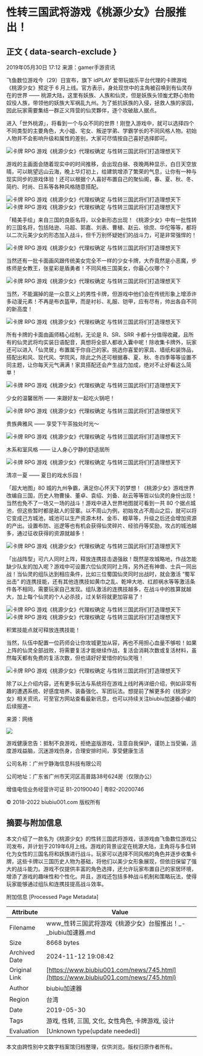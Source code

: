 # 性转三国武将游戏《桃源少女》台服推出！

## 正文 { data-search-exclude }


2019年05月30日 17:12 来源：gamer手游资讯

飞鱼数位游戏今（29）日宣布，旗下 idPLAY 爱带玩娱乐平台代理的卡牌游戏《桃源少女》预定于 6 月上线。官方表示，身处现世中的主角被召唤到有仙灵存在的世界 —— 桃源大陆，这里有妖族、人族和仙灵，但是妖族头领蚩尤野心勃勃奴役人族，带领他的妖族大军祸乱九州。为了抵抗妖族的入侵，拯救人族的家园，因此玩家需要集结一群正义阵营的仙灵夥伴，逐个攻破敌人据点。

进入「世外桃源」，将看到一个与众不同的世界！刚登入游戏中，就可以选择四个不同类型的主要角色，大小姐、宅女、叛逆学弟、学霸学长的不同风格人物。初始人物并不会影响升级和属性的差别，大家可尽情按自己喜好选择即可。

![卡牌 RPG 游戏《桃源少女》代理权确定 与性转三国武将们打造理想天下](https://cdn.biubiu001.com/p/ping/14026/img/ee7f645e0454ceffb34786af2544eb78.jpg?x-oss-process=image/resize,w_1280/format,webp/quality,Q_90)

游戏的主画面会随着现实中的时间推移，会出现白昼、夜晚两种显示，白日天空放晴，可以眺望远山云海，晚上华灯初上，给建筑增添了繁荣的气息，让你有一种与现实同步的游戏体验！还可以根据个人喜好布置自己的聚仙阁，春、夏、秋、冬、简约、时尚、日系等各种风格随意搭配。

![卡牌 RPG 游戏《桃源少女》代理权确定 与性转三国武将们打造理想天下](https://cdn.biubiu001.com/p/ping/14026/img/b91822822a60074616e5f3093d2c1f42.jpg?x-oss-process=image/resize,w_1280/format,webp/quality,Q_90)![卡牌 RPG 游戏《桃源少女》代理权确定 与性转三国武将们打造理想天下](https://cdn.biubiu001.com/p/ping/14026/img/d638250e2f4a9e85163579f1057229e8.jpg?x-oss-process=image/resize,w_1280/format,webp/quality,Q_90)

「精美手绘」来自三国的良臣名将，以全新形态出现！《桃源少女》中有一批性转的三国名将，包括陆逊、马超、郭嘉、刘表、曹植、赵云、徐庶、华佗等等，都将以二次元美少女的形态加入战斗，但千万别怀疑她们的战斗力，可是非常强悍的！

![卡牌 RPG 游戏《桃源少女》代理权确定 与性转三国武将们打造理想天下](https://cdn.biubiu001.com/p/ping/14026/img/c9e4f6e73fc41fe694988b043aaffc9b.jpg?x-oss-process=image/resize,w_1280/format,webp/quality,Q_90)

当然还有一批卡面画风跟传统美女完全不一样的少女卡牌，大乔竟然是小恶魔，步练师是女教王，张星彩是盾勇者！不同风格三国美女，你最心仪哪个？

![卡牌 RPG 游戏《桃源少女》代理权确定 与性转三国武将们打造理想天下](https://cdn.biubiu001.com/p/ping/14026/img/2856ea503fa2594ac9cf08c271e9d84a.jpg?x-oss-process=image/resize,w_1280/format,webp/quality,Q_90)

当然，不能漏掉的是一众意义上的男性卡牌，但游戏中他们会在传统形象上增添许多动漫元素！不再是布衣盔甲，而是衬衫、礼服、铠甲，应有尽有，帅出各自不同的新高度！

![卡牌 RPG 游戏《桃源少女》代理权确定 与性转三国武将们打造理想天下](https://cdn.biubiu001.com/p/ping/14026/img/1665fd035028c5d2e9f58e2684574af5.jpg?x-oss-process=image/resize,w_1280/format,webp/quality,Q_90)

所有卡牌的卡面由画师精心绘制，无论是 R、SR、SRR 卡都十分值得收藏，且所有的仙灵武将均实装日语配音，真想将全部人都收入囊中呢！除收集卡牌外，玩家还可以进入「仙灵居」布置属于你自己的家。挑选你喜爱的家具、墙纸和装饰品，搭配出和风、现代风、学院风，除此之外还可根据春、夏、秋、冬四季等等设置不同主题，让你每天元气满满！家具搭配还会产生战力加成，绝对不止好看这么简单！

![卡牌 RPG 游戏《桃源少女》代理权确定 与性转三国武将们打造理想天下](https://cdn.biubiu001.com/p/ping/14026/img/821c33f4bf68ed569b58a556ad8f5526.jpg?x-oss-process=image/resize,w_1280/format,webp/quality,Q_90)

少女的温馨居所 —— 来跟好友一起吃火锅吧！

![卡牌 RPG 游戏《桃源少女》代理权确定 与性转三国武将们打造理想天下](https://cdn.biubiu001.com/p/ping/14026/img/3e4afd3397f4b8c1927b4094842cad3e.jpg?x-oss-process=image/resize,w_1280/format,webp/quality,Q_90)

贵族典雅风 —— 享受下午茶独处时光～

![卡牌 RPG 游戏《桃源少女》代理权确定 与性转三国武将们打造理想天下](https://cdn.biubiu001.com/p/ping/14026/img/583b0c64fc71bd4f5f78a96fd56c615a.jpg?x-oss-process=image/resize,w_1280/format,webp/quality,Q_90)

木系和室风格 —— 让人身心宁静的舒适居所

![卡牌 RPG 游戏《桃源少女》代理权确定 与性转三国武将们打造理想天下](https://cdn.biubiu001.com/p/ping/14026/img/0b29f88d9e217ebb2fd21c933adfd114.jpg?x-oss-process=image/resize,w_1280/format,webp/quality,Q_90)

清凉一夏 —— 夏日的戏水乐园！

「超大地图」80 城的九州争霸，满足你心怀天下的梦想！《桃源少女》游戏世界改编自三国，历史人物曹操、董卓、袁绍、刘备、赵云等等皆以仙灵的身份出现！当然也免不了一场又一场的战斗！游戏中进入世界地图就可看到一共 80 个据点城池，但这些暂时都是敌人的营寨。以不周山为例，初始攻占不周山之后，就可以将它变成己方城池，城池可以生产资源木材、金币、粮草等，升级之后还会增加资源的产出。设置布防、巡逻等也有机会获得仙灵碎片、经验丹等奖励，攻占的城池越多，通过征收获得的资源就越多！

![卡牌 RPG 游戏《桃源少女》代理权确定 与性转三国武将们打造理想天下](https://cdn.biubiu001.com/p/ping/14026/img/76680379209c2428637562e911e41c53.jpg?x-oss-process=image/resize,w_1280/format,webp/quality,Q_90)

「出战阵型」可六人同时上阵，释放连携技击退强敌！既然是攻城略地，作战怎能缺少队友的加入呢？游戏中可设置六位仙灵同时上阵，另外还有神兽、士兵一同出战！当仙灵的组队达到相应条件，比如三位蜀国仙灵同时出战时，就会激活 “蜀军出击” 的连携技能，还有其他连携技如黄巾之乱、乾坤大地、红颜祸水等等激活条件各不相同，需要玩家自己发现。组队激活的连携技越多，在战斗中的胜算就越大，加上每个仙灵的个人必杀技，过关斩将就更加容易了！

![卡牌 RPG 游戏《桃源少女》代理权确定 与性转三国武将们打造理想天下](https://cdn.biubiu001.com/p/ping/14026/img/24aaf599198ff0a05aae5929bfcd162d.jpg?x-oss-process=image/resize,w_1280/format,webp/quality,Q_90)![卡牌 RPG 游戏《桃源少女》代理权确定 与性转三国武将们打造理想天下](https://cdn.biubiu001.com/p/ping/14026/img/b1b5ac43b32641c5192eff31ee3a0f18.jpg?x-oss-process=image/resize,w_1280/format,webp/quality,Q_90)

积累技能点就可释放连携技能！

当然，队伍中配置一位药师会让你攻城更加从容，再也不用担心血量不够啦！如果上阵的仙灵全部战败，将需要复活才能继续作战，复活会消耗次数或复活材料，虽然每天都有免费的复活次数，但也请好好爱惜你的仙灵哦！

![卡牌 RPG 游戏《桃源少女》代理权确定 与性转三国武将们打造理想天下](https://cdn.biubiu001.com/p/ping/14026/img/7adc64349d85204bcef8fed44a8175f1.jpg?x-oss-process=image/resize,w_1280/format,webp/quality,Q_90)

除了以上介绍内容，还有更多玩法与系统将在游戏上线时再详细介绍，例如非常有趣的遭遇系统、好感度培养、装备强化、军团玩法。想提前了解更多的《桃源少女》相关资讯，可至官方网站查看最新讯息，也可以持续关注biubiu加速器小编的后续报道~

来源：网络

![](https://res.biubiu001.com/web/www/img/header_biubiu_logo.3f871d8e.png)

游戏健康忠告：抵制不良游戏，拒绝盗版游戏，注意自我保护，谨防上当受骗，适度游戏益脑，沉迷游戏伤身，合理安排时间，享受健康生活

公司名称：广州宁静海信息科技有限公司

公司地址：广东省广州市天河区高普路38号624房（仅限办公）

增值电信业务经营许可证 B1-20190040 | 粤B2-20200746

© 2018-2022 biubiu001.com 版权所有

## 摘要与附加信息

<!-- tcd_abstract -->
本文介绍了一款名为《桃源少女》的性转三国武将游戏，该游戏由飞鱼数位游戏公司发布，并计划于2019年6月上线。游戏的背景设定在桃源大陆，主角将与多位转化为女性的三国名将和妖族进行战斗。玩家可以选择不同风格的角色并逐步收集卡牌，这些卡牌以三国历史人物为基础，将他们以美少女形象展现，但依旧保留了强大的战斗能力。游戏不仅提供丰富的角色选择，还允许玩家布置自己的家居环境，增添了游戏的趣味性和个性化。并且，游戏还包括多种战斗机制和策略玩法，使得玩家能够通过组队和连携技提高战斗效率。
<!-- tcd_abstract_end -->

附加信息 [Processed Page Metadata]

| Attribute       | Value                                  |
|-----------------|----------------------------------------|
| Filename        | www_性转三国武将游戏《桃源少女》台服推出！_-_biubiu加速器.md                             |
| Size            | 8668 bytes                           |
| Archived Date   | 2024-11-12 19:08:42                             |
| Original Link   | [https://www.biubiu001.com/news/745.html](https://www.biubiu001.com/news/745.html)                       |
| Author          | biubiu加速器                               |
| Region          | 台湾                               |
| Date            | 2019-05-30                                 |
| Tags            | 游戏, 性转, 三国, 文化, 女性角色, 卡牌游戏, 设计                                 |
| Evaluation            | [Unknown type(update needed)]                                 |
<!-- tcd_table_end -->

本文由跨性别中文数字档案馆归档整理，仅供浏览。版权归原作者所有。
